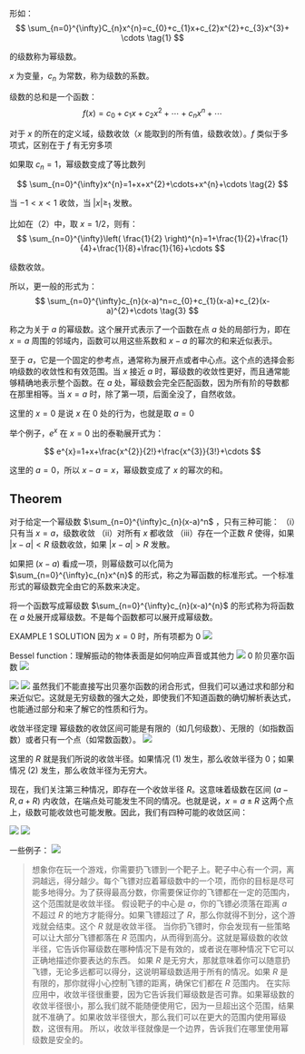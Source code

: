 形如：
$$
\sum_{n=0}^{\infty}C_{n}x^{n}=c_{0}+c_{1}x+c_{2}x^{2}+c_{3}x^{3}+ \cdots \tag{1}
$$

的级数称为幂级数。

$x$ 为变量，$c_{n}$ 为常数，称为级数的系数。

级数的总和是一个函数：
$$
f(x)=c_{0}+c_{1}x+c_{2}x^{2}+\cdots+c_{n}x^{n}+\cdots
$$

对于 $x$ 的所在的定义域，级数收敛（$x$ 能取到的所有值，级数收敛）。$f$ 类似于多项式，区别在于 $f$ 有无穷多项

如果取 $c_{n}=1$，幂级数变成了等比数列

$$
\sum_{n=0}^{\infty}x^{n}=1+x+x^{2}+\cdots+x^{n}+\cdots \tag{2}
$$

当 $-1<x<1$ 收敛，当 $|x|\ge_{1}$ 发散。

比如在（2）中，取 $x=1/2$，则有：
$$
\sum_{n=0}^{\infty}\left( \frac{1}{2} \right)^{n}=1+\frac{1}{2}+\frac{1}{4}+\frac{1}{8}+\frac{1}{16}+\cdots
$$

级数收敛。

所以，更一般的形式为：
$$
\sum_{n=0}^{\infty}c_{n}(x-a)^n=c_{0}+c_{1}(x-a)+c_{2}(x-a)^{2}+\cdots \tag{3}
$$

称之为关于 $a$ 的幂级数。这个展开式表示了一个函数在点 $a$ 处的局部行为，即在 $x=a$ 周围的邻域内，函数可以用这些系数和 $x−a$ 的幂次的和来近似表示。

至于 $a$，它是一个固定的参考点，通常称为展开点或者中心点。这个点的选择会影响级数的收敛性和有效范围。当 $x$ 接近 $a$ 时，幂级数的收敛性更好，而且通常能够精确地表示整个函数。在 $a$ 处，幂级数会完全匹配函数，因为所有阶的导数都在那里相等。当 $x=a$ 时，除了第一项，后面全没了，自然收敛。

这里的 $x=0$ 是说 $x$ 在 $0$ 处的行为，也就是取 $a=0$

举个例子，$e^{x}$ 在 $x=0$ 出的泰勒展开式为：

$$
e^{x}=1+x+\frac{x^{2}}{2!}+\frac{x^{3}}{3!}+\cdots 
$$

这里的 $a=0$，所以 $x-a=x$，幂级数变成了 $x$ 的幂次的和。

## Theorem
对于给定一个幂级数 $\sum_{n=0}^{\infty}c_{n}(x-a)^n$ ，只有三种可能：
（i）只有当 $x=a$，级数收敛
（ii）对所有 $x$ 都收敛
（iii）存在一个正数 $R$ 使得，如果 $|x-a|<R$ 级数收敛，如果 $|x-a|>R$ 发散。

如果把 $(x-a)$ 看成一项，则幂级数可以化简为 $\sum_{n=0}^{\infty}c_{n}x^{n}$ 的形式，称之为幂函数的标准形式。一个标准形式的幂级数完全由它的系数来决定。

将一个函数写成幂级数 $\sum_{n=0}^{\infty}c_{n}(x-a)^{n}$ 的形式称为将函数在 $a$ 处展开成幂级数。不是每个函数都可以展开成幂级数。



EXAMPLE 1
SOLUTION 
因为 $x=0$ 时，所有项都为 $0$
![](images/Pasted%20image%2020240923072239.png)

Bessel function：理解振动的物体表面是如何响应声音或其他力
![](images/Pasted%20image%2020240923073342.png)
0 阶贝塞尔函数
![](images/Pasted%20image%2020240923073008.png)

![](images/Pasted%20image%2020240923073236.png)
![](images/Pasted%20image%2020240923073225.png)
虽然我们不能直接写出贝塞尔函数的闭合形式，但我们可以通过求和部分和来近似它。这就是无穷级数的强大之处，即使我们不知道函数的确切解析表达式，也能通过部分和来了解它的性质和行为。

收敛半径定理
幂级数的收敛区间可能是有限的（如几何级数）、无限的（如指数函数）或者只有一个点（如常数函数）。
![](images/Pasted%20image%2020240923073523.png)

这里的 $R$ 就是我们所说的收敛半径。如果情况 (1) 发生，那么收敛半径为 0；如果情况 (2) 发生，那么收敛半径为无穷大。

现在，我们关注第三种情况，即存在一个收敛半径 $R$。这意味着级数在区间 $(a-R,a+R)$ 内收敛，在端点处可能发生不同的情况。也就是说，$x=a\pm R$ 这两个点上，级数可能收敛也可能发散。因此，我们有四种可能的收敛区间：

![](images/Pasted%20image%2020240923081022.png)
![](images/Pasted%20image%2020240923081041.png)

一些例子：
![](images/Pasted%20image%2020240923081128.png)


> 想象你在玩一个游戏，你需要扔飞镖到一个靶子上。靶子中心有一个洞，离洞越远，得分越少。每个飞镖对应着幂级数中的一个项，而你的目标是尽可能多地得分。为了获得最高分数，你需要保证你的飞镖都在一定的范围内，这个范围就是收敛半径。
> 假设靶子的中心是 $a$，你的飞镖必须落在距离 $a$ 不超过 $R$ 的地方才能得分。如果飞镖超过了 $R$，那么你就得不到分，这个游戏就会结束。这个 $R$ 就是收敛半径。
> 当你扔飞镖时，你会发现有一些策略可以让大部分飞镖都落在 $R$ 范围内，从而得到高分。这就是幂级数的收敛半径，它告诉你幂级数在哪种情况下是有效的，或者说在哪种情况下它可以正确地描述你要表达的东西。
> 如果 $R$ 是无穷大，那就意味着你可以随意扔飞镖，无论多远都可以得分，这说明幂级数适用于所有的情况。如果 $R$ 是有限的，那你就得小心控制飞镖的距离，确保它们都在 $R$ 范围内。
> 在实际应用中，收敛半径很重要，因为它告诉我们幂级数是否可靠。如果幂级数的收敛半径很小，那么我们就不能随便使用它，因为一旦超出这个范围，结果就不准确了。如果收敛半径很大，那么我们可以在更大的范围内使用幂级数，这很有用。
> 所以，收敛半径就像是一个边界，告诉我们在哪里使用幂级数是安全的。